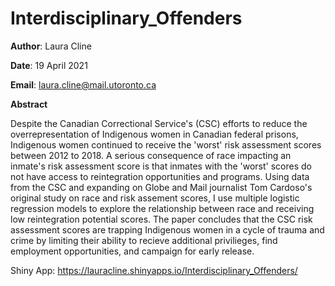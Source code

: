# Interdisciplinary_Offenders

**Author**: Laura Cline 

**Date**: 19 April 2021

**Email**: laura.cline@mail.utoronto.ca 

**Abstract**

Despite the Canadian Correctional Service's (CSC) efforts to reduce the overrepresentation of Indigenous women in Canadian federal prisons, Indigenous women continued to receive the 'worst' risk assessment scores between 2012 to 2018. A serious consequence of race impacting an inmate's risk assessment score is that inmates with the 'worst' scores do not have access to reintegration opportunities and programs. Using data from the CSC and expanding on Globe and Mail journalist Tom Cardoso's original study on race and risk assement scores, I use multiple logistic regression models to explore the relationship between race and receiving low reintegration potential scores. The paper concludes that the CSC risk assessment scores are trapping Indigenous women in a cycle of trauma and crime by limiting their ability to recieve additional privilieges, find employment opportunities, and campaign for early release.  

Shiny App: https://lauracline.shinyapps.io/Interdisciplinary_Offenders/ 
